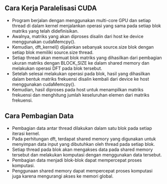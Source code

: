 ## Cara Kerja Paralelisasi CUDA
- Program berjalan dengan menggunakan multi-core GPU dan setiap thread di dalam kernel menjalankan operasi yang sama pada setiap blok matriks yang telah didefinisikan.
- Awalnya, matriks yang akan diproses disalin dari host ke device menggunakan cudaMemcpy().
- Kemudian, dft_kernel() dijalankan sebanyak source.size blok dengan setiap blok memiliki source.size thread.
- Setiap thread akan memuat blok matriks yang dihasilkan dari pembagian ukuran matriks dengan BLOCK_SIZE ke dalam shared memory dan melakukan operasi DFT pada blok tersebut.
- Setelah selesai melakukan operasi pada blok, hasil yang dihasilkan dalam bentuk matriks frekuensi disalin kembali dari device ke host menggunakan cudaMemcpy().
- Kemudian, hasil diproses pada host untuk menampilkan matriks frekuensi dan menghitung jumlah keseluruhan elemen dari matriks frekuensi.

## Cara Pembagian Data
- Pembagian data antar thread dilakukan dalam satu blok pada setiap iterasi kernel.
- Pada perhitungan dft, terdapat shared memory yang digunakan untuk menyimpan data input yang dibutuhkan oleh thread pada setiap blok.
- Setiap thread pada blok akan mengakses data pada shared memory tersebut dan melakukan komputasi dengan menggunakan data tersebut.
- Pembagian data menjadi blok-blok dapat mempercepat proses komputasi.
- Penggunaan shared memory dapat mempercepat proses komputasi juga karena mengurangi akses ke memori global.